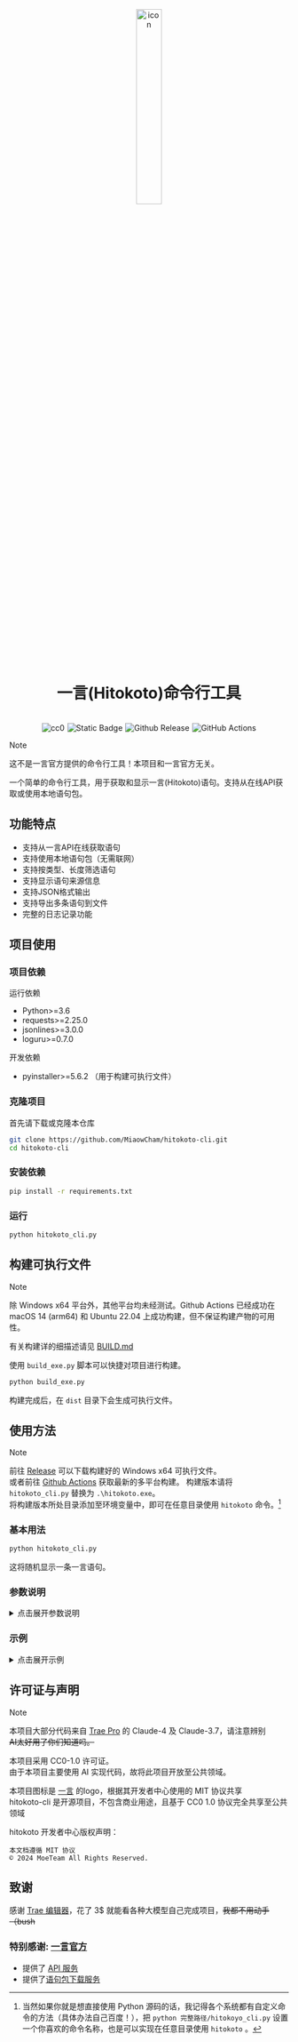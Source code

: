 <div align="center"><img src="/pictures/hitokoto-icon.ico" width="30%" alt="icon" /><h1>一言(Hitokoto)命令行工具</h1></div>
<br>
<div style="white-space: nowrap; display: flex; flex-wrap: nowrap; gap: 5px; justify-content: center;">
  <a href="https://github.com/MiaowCham/Hitokoto-cli/blob/main/LICENSE"><img src="https://img.shields.io/badge/License-CC0-blue.svg" alt="cc0" style="display: inline-block;"></a>
  <a href="https://github.com/search?q=repo%3AMiaowCham%2FHitokoto-cli++language%3APython&type=code"><img src="https://img.shields.io/badge/Languages-Python-blue.svg" alt="Static Badge" style="display: inline-block;"></a>
  <a href="https://github.com/MiaowCham/Hitokoto-cli/releases"><img src="https://img.shields.io/github/v/release/MiaowCham/Hitokoto-cli" alt="Github Release" style="display: inline-block;"></a>
  <a href="https://github.com/MiaowCham/Hitokoto-cli/actions/workflows/build.yml"><img src="https://img.shields.io/github/actions/workflow/status/MiaowCham/Hitokoto-cli/.github/workflows/build.yml" alt="GitHub Actions" style="display: inline-block;"></a>
</div>

> [!note]
> 这不是一言官方提供的命令行工具！本项目和一言官方无关。

一个简单的命令行工具，用于获取和显示一言(Hitokoto)语句。支持从在线API获取或使用本地语句包。

## 功能特点

- 支持从一言API在线获取语句
- 支持使用本地语句包（无需联网）
- 支持按类型、长度筛选语句
- 支持显示语句来源信息
- 支持JSON格式输出
- 支持导出多条语句到文件
- 完整的日志记录功能

## 项目使用

### 项目依赖

运行依赖
- Python>=3.6
- requests>=2.25.0
- jsonlines>=3.0.0
- loguru>=0.7.0

开发依赖
- pyinstaller>=5.6.2 （用于构建可执行文件）

### 克隆项目
首先请下载或克隆本仓库
```bash
git clone https://github.com/MiaowCham/hitokoto-cli.git
cd hitokoto-cli
```

### 安装依赖
```bash
pip install -r requirements.txt
```

### 运行
```bash
python hitokoto_cli.py
```

## 构建可执行文件

> [!note]  
> 除 Windows x64 平台外，其他平台均未经测试。Github Actions 已经成功在 macOS 14 (arm64) 和 Ubuntu 22.04 上成功构建，但不保证构建产物的可用性。
>
> 有关构建详的细描述请见 [BUILD.md](BUILD.md)

使用 `build_exe.py` 脚本可以快捷对项目进行构建。

```bash
python build_exe.py
```
构建完成后，在 `dist` 目录下会生成可执行文件。

## 使用方法

> [!note]  
> 前往 [Release](https://github.com/MiaowCham/hitokoto-cli/releases) 可以下载构建好的 Windows x64 可执行文件。  
> 或者前往 [Github Actions](https://github.com/MiaowCham/hitokoto-cli/actions/workflows/build.yml) 获取最新的多平台构建。
> 构建版本请将 `hitokoto_cli.py` 替换为 `.\hitokoto.exe`。  
> 将构建版本所处目录添加至环境变量中，即可在任意目录使用 `hitokoto` 命令。[^1]

[^1]: 当然如果你就是想直接使用 Python 源码的话，我记得各个系统都有自定义命令的方法（具体办法自己百度！），把 `python 完整路径/hitokoyo_cli.py` 设置一个你喜欢的命令名称，也是可以实现在任意目录使用 `hitokoto` 。

### 基本用法

```bash
python hitokoto_cli.py
```

这将随机显示一条一言语句。

### 参数说明

<details>
<summary>点击展开参数说明</summary>

```
选项:
  -h, --help                     显示帮助信息
  -a, --api [{in,cn}]            强制调用指定API (默认:in=国际, cn=中国)
  -b, --bundle                   强制使用语句包
  -t, --type [TYPE]              语句类型 (默认:none=随机, a-l, 或输入 help 查看详细说明)
  --min MIN_LENGTH               指定最小字符数
  --max MAX_LENGTH               指定最大字符数
  -f, --from                     在输出中包含来源
  -i, --id SENTENCE_ID           精确查找指定语句ID/UUID (仅支持本地)
  --encode {text,json}           输出格式
  -c, --check-bundle             检查语句包状态
  -d, --delete-bundle            删除本地语句包
  -u, --update-index             更新索引文件
  -g, --get-bundle [{of,gh,jsd}] 获取语句包 (默认:of, 可选:gh, jsd)
  -e, --echo [ECHO_COUNT]        输出至文件的语句数量，默认10条
  -p, --path ECHO_PATH           输出文件路径
  --debug                        启用调试模式，显示详细日志信息
  -v, --version                  显示版本信息
```

### 语句类型说明

- a: 动画
- b: 漫画
- c: 游戏
- d: 文学
- e: 原创
- f: 来自网络
- g: 其他
- h: 影视
- i: 诗词
- j: 网易云
- k: 哲学
- l: 抖机灵

### 获取语句包（可选）

如果您想使用本地语句包（推荐，可离线使用），请运行：

```bash
python bundle_get.py
# 或
python hitokoto_cli.py -g
```

这将从一言官方源下载语句包到本地。

</details>

### 示例
<details>
<summary>点击展开示例</summary>
1. 获取一条动画类型的语句，并显示来源：

```bash
python hitokoto_cli.py -t a -f
```

2. 获取一条长度在10-20字之间的语句：

```bash
python hitokoto_cli.py --min 10 --max 20
```

3. 以JSON格式输出：

```bash
python hitokoto_cli.py --encode json
```

4. 强制使用在线API：

```bash
python hitokoto_cli.py -a in
```

</details>

## 许可证与声明

> [!note]
本项目大部分代码来自 [Trae Pro](https://www.trae.ai/) 的 Claude-4 及 Claude-3.7，请注意辨别  
~~AI太好用了你们知道吗。~~

本项目采用 CC0-1.0 许可证。  
由于本项目主要使用 AI 实现代码，故将此项目开放至公共领域。  

本项目图标是 [一言](hitokoto.cn) 的logo，根据其开发者中心使用的 MIT 协议共享  
hitokoto-cli 是开源项目，不包含商业用途，且基于 CC0 1.0 协议完全共享至公共领域

hitokoto 开发者中心版权声明：
```
本文档遵循 MIT 协议
© 2024 MoeTeam All Rights Reserved.
```

## 致谢

感谢 [Trae 编辑器](https://www.trae.ai/)，花了 3$ 就能看各种大模型自己完成项目，~~我都不用动手（bush~~

### 特别感谢: [一言官方](https://hitokoto.cn/)
  - 提供了 [API 服务](https://developer.hitokoto.cn/sentence/)
  - 提供了[语句包下载服务](https://sentences-bundle.hitokoto.cn/)

